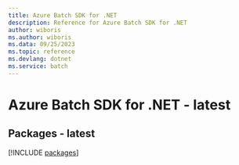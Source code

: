 ```yaml
---
title: Azure Batch SDK for .NET
description: Reference for Azure Batch SDK for .NET
author: wiboris
ms.author: wiboris
ms.data: 09/25/2023
ms.topic: reference
ms.devlang: dotnet
ms.service: batch
---
```

# Azure Batch SDK for .NET - latest
## Packages - latest
[!INCLUDE [packages](batch-index.md)]